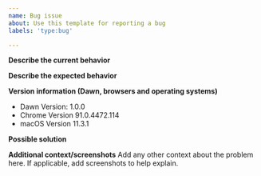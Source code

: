 ```yaml
---
name: Bug issue
about: Use this template for reporting a bug
labels: 'type:bug'

---
```


**Describe the current behavior**

**Describe the expected behavior**

**Version information (Dawn, browsers and operating systems)**
- Dawn Version: 1.0.0
- Chrome Version 91.0.4472.114
- macOS Version 11.3.1

**Possible solution**

**Additional context/screenshots**
Add any other context about the problem here. If applicable, add screenshots to help explain.
